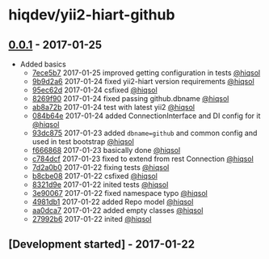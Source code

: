 # hiqdev/yii2-hiart-github

## [0.0.1] - 2017-01-25

- Added basics
    - [7ece5b7] 2017-01-25 improved getting configuration in tests [@hiqsol]
    - [9b9d2a6] 2017-01-24 fixed yii2-hiart version requirements [@hiqsol]
    - [95ec62d] 2017-01-24 csfixed [@hiqsol]
    - [8269f90] 2017-01-24 fixed passing github.dbname [@hiqsol]
    - [ab8a72b] 2017-01-24 test with latest yii2 [@hiqsol]
    - [084b64e] 2017-01-24 added ConnectionInterface and DI config for it [@hiqsol]
    - [93dc875] 2017-01-23 added `dbname=github` and common config and used in test bootstrap [@hiqsol]
    - [f666868] 2017-01-23 basically done [@hiqsol]
    - [c784dcf] 2017-01-23 fixed to extend from rest Connection [@hiqsol]
    - [7d2a0b0] 2017-01-22 fixing tests [@hiqsol]
    - [b8cbe08] 2017-01-22 csfixed [@hiqsol]
    - [8321d9e] 2017-01-22 inited tests [@hiqsol]
    - [3e90067] 2017-01-22 fixed namespace typo [@hiqsol]
    - [4981db1] 2017-01-22 added Repo model [@hiqsol]
    - [aa0dca7] 2017-01-22 added empty classes [@hiqsol]
    - [27992b6] 2017-01-22 inited [@hiqsol]

## [Development started] - 2017-01-22

[@hiqsol]: https://github.com/hiqsol
[sol@hiqdev.com]: https://github.com/hiqsol
[@SilverFire]: https://github.com/SilverFire
[d.naumenko.a@gmail.com]: https://github.com/SilverFire
[@tafid]: https://github.com/tafid
[andreyklochok@gmail.com]: https://github.com/tafid
[@BladeRoot]: https://github.com/BladeRoot
[bladeroot@gmail.com]: https://github.com/BladeRoot
[95ec62d]: https://github.com/hiqdev/yii2-hiart-github/commit/95ec62d
[8269f90]: https://github.com/hiqdev/yii2-hiart-github/commit/8269f90
[ab8a72b]: https://github.com/hiqdev/yii2-hiart-github/commit/ab8a72b
[084b64e]: https://github.com/hiqdev/yii2-hiart-github/commit/084b64e
[93dc875]: https://github.com/hiqdev/yii2-hiart-github/commit/93dc875
[f666868]: https://github.com/hiqdev/yii2-hiart-github/commit/f666868
[c784dcf]: https://github.com/hiqdev/yii2-hiart-github/commit/c784dcf
[7d2a0b0]: https://github.com/hiqdev/yii2-hiart-github/commit/7d2a0b0
[b8cbe08]: https://github.com/hiqdev/yii2-hiart-github/commit/b8cbe08
[8321d9e]: https://github.com/hiqdev/yii2-hiart-github/commit/8321d9e
[3e90067]: https://github.com/hiqdev/yii2-hiart-github/commit/3e90067
[4981db1]: https://github.com/hiqdev/yii2-hiart-github/commit/4981db1
[aa0dca7]: https://github.com/hiqdev/yii2-hiart-github/commit/aa0dca7
[27992b6]: https://github.com/hiqdev/yii2-hiart-github/commit/27992b6
[Under development]: https://github.com/hiqdev/yii2-hiart-github/releases
[7ece5b7]: https://github.com/hiqdev/yii2-hiart-github/commit/7ece5b7
[9b9d2a6]: https://github.com/hiqdev/yii2-hiart-github/commit/9b9d2a6
[0.0.1]: https://github.com/hiqdev/yii2-hiart-github/releases/tag/0.0.1
